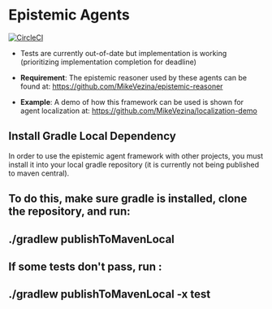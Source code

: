 # Epistemic Agents 
[![CircleCI](https://circleci.com/gh/MikeVezina/epistemic-agents/tree/master.svg?style=svg&circle-token=d7ce6dbdee725382aab008ae3406668de1e409d7)](https://circleci.com/gh/MikeVezina/epistemic-agents/tree/master)

- Tests are currently out-of-date but implementation is working (prioritizing implementation completion for deadline)

- **Requirement**: The epistemic reasoner used by these agents can be found at: https://github.com/MikeVezina/epistemic-reasoner
- **Example**: A demo of how this framework can be used is shown for agent localization at: https://github.com/MikeVezina/localization-demo


## Install Gradle Local Dependency
In order to use the epistemic agent framework with other projects, you must install it into your local gradle repository (it is currently not being published to maven central). 

To do this, make sure gradle is installed, clone the repository, and run:
---
./gradlew publishToMavenLocal   
---

If some tests don't pass, run :
---
./gradlew publishToMavenLocal -x test
---
